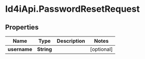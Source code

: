# Id4iApi.PasswordResetRequest

## Properties
Name | Type | Description | Notes
------------ | ------------- | ------------- | -------------
**username** | **String** |  | [optional] 


